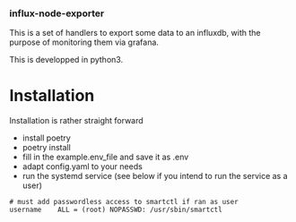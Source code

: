 ### influx-node-exporter

This is a set of handlers to export some data to an influxdb, with the purpose of monitoring them via grafana.

This is developped in python3.

# Installation

Installation is rather straight forward 
* install poetry
* poetry install
* fill in the example.env_file and save it as .env
* adapt config.yaml to your needs
* run the systemd service (see below if you intend to run the service as a user)


```
# must add passwordless access to smartctl if ran as user
username    ALL = (root) NOPASSWD: /usr/sbin/smartctl
```